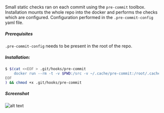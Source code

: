 Small static checks ran on each commit using the `pre-commit` toolbox.
Installation mounts the whole repo into the docker and performs the checks which are configured.
Configuration performed in the `.pre-commit-config` yaml file.
##### Prerequisites

`.pre-commit-config` needs to be present in the root of the repo. 

##### Installation:

```bash
$ $(cat <<EOF > .git/hooks/pre-commit
    docker run --rm -t -v $PWD:/src -v ~/.cache/pre-commit:/root/.cache/pre-commit pre-commit
EOF
) && chmod +x .git/hooks/pre-commit
```

##### Screenshot

![alt text](screenshots/demo.png "Demo checks.")
